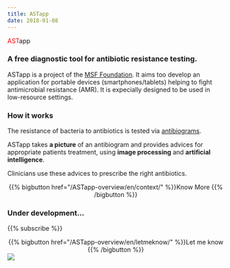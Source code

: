 ```yaml
---
title: ASTapp
date: 2018-01-08
---
```


<span class="ast logoAST" style="color:red !important">AST</span><span class="app logoapp">app</span>

<h3>A free diagnostic tool for antibiotic resistance testing.</h3>

<div class="pictureOnColumn">
<div style="margin-right:1em;">
<span class="ast">AST</span><span class="app">app</span> is a project of the <a href="https://fondation.msf.fr/en">MSF Foundation</a>.
It aims too develop an application for portable devices (smartphones/tablets) helping to fight antimicrobial resistance (AMR). It is expecially designed to be used in low-resource settings.

<h3><i class="fas fa-drafting-compass"></i> How it works</h3>

The resistance of bacteria to antibiotics is tested via <a href="https://en.wikipedia.org/wiki/Antibiotic_sensitivity">antibiograms</a>.

<span class="ast">AST</span><span class="app">app</span> takes <b>a picture</b> of an antibiogram and provides advices for appropriate patients treatment, using <b>image processing</b> and <b>artificial intelligence</b>.

Clinicians use these advices to prescribe the right antibiotics.

<div style="text-align:center;">
{{% bigbutton href="/ASTapp-overview/en/context/" %}}Know More <i class="fas fa-angle-double-right"></i>{{% /bigbutton %}}
</div>

### <i class="fas fa-hammer"></i> Under development...
{{% subscribe %}}
<div style="text-align:center;">
{{% bigbutton href="/ASTapp-overview/en/letmeknow/" %}}Let me know <i class="far fa-envelope"></i>{{% /bigbutton %}}
</div>


</div>
<img class="pictureOnColumn" src="/ASTapp-overview/images/ASTapp_on_smartphone.jpeg?classes=shadow">
</div>